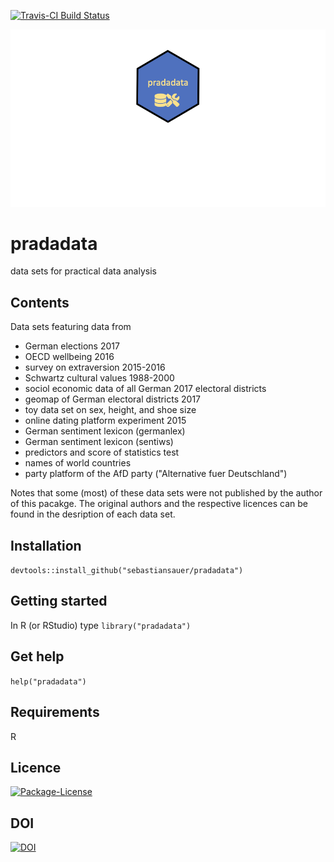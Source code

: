 [![Travis-CI Build Status](https://travis-ci.org/sebastiansauer/pradadata.svg?branch=master)](https://travis-ci.org/sebastiansauer/pradadata)

![](div/logo.png)

# pradadata
data sets for practical data analysis


## Contents
Data sets featuring data from

- German elections 2017
- OECD wellbeing 2016
- survey on extraversion 2015-2016
- Schwartz cultural values 1988-2000
- sociol economic data of all German 2017 electoral districts
- geomap of German electoral districts 2017
- toy data set on sex, height, and shoe size
- online dating platform experiment 2015
- German sentiment lexicon (germanlex)
- German sentiment lexicon (sentiws)
- predictors and score of statistics test
- names of world countries
- party platform of the AfD party ("Alternative fuer Deutschland")


Notes that some (most) of these data sets were not published by the author of this pacakge. The original authors and the respective licences can be found in the desription of each data set.


## Installation
`devtools::install_github("sebastiansauer/pradadata")`


## Getting started

In R (or RStudio) type
`library("pradadata")`


## Get help
`help("pradadata")`


## Requirements
R


## Licence

[![Package-License](http://img.shields.io/badge/license-GPL--3-brightgreen.svg?style=flat)](http://www.gnu.org/licenses/gpl-3.0.html)


## DOI

[![DOI](https://zenodo.org/badge/109450408.svg)](https://zenodo.org/badge/latestdoi/109450408)



